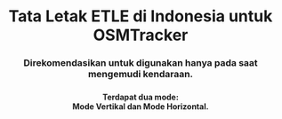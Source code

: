 <h1 align="center">Tata Letak ETLE di Indonesia untuk OSMTracker</h1>

###

<h3 align="center">Direkomendasikan untuk digunakan hanya pada saat mengemudi kendaraan.</h3>

###

<h4 align="center">Terdapat dua mode: <br>Mode Vertikal dan Mode Horizontal.</h3>

###
